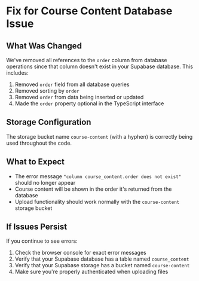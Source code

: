 # Fix for Course Content Database Issue

## What Was Changed

We've removed all references to the `order` column from database operations since that column doesn't exist in your Supabase database. This includes:

1. Removed `order` field from all database queries
2. Removed sorting by `order`
3. Removed `order` from data being inserted or updated
4. Made the `order` property optional in the TypeScript interface

## Storage Configuration

The storage bucket name `course-content` (with a hyphen) is correctly being used throughout the code.

## What to Expect

- The error message `"column course_content.order does not exist"` should no longer appear
- Course content will be shown in the order it's returned from the database 
- Upload functionality should work normally with the `course-content` storage bucket

## If Issues Persist

If you continue to see errors:

1. Check the browser console for exact error messages
2. Verify that your Supabase database has a table named `course_content`
3. Verify that your Supabase storage has a bucket named `course-content`
4. Make sure you're properly authenticated when uploading files
